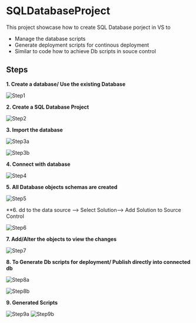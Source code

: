 # SQLDatabaseProject

This project showcase how to create SQL Database porject in VS to
 - Manage the database scripts
 - Generate deployment scripts for continous deployment
 - Similar to code how to achieve Db scripts in souce control
 
## Steps

**1. Create a database/ Use the existing Database**

![Step1](https://github.com/karmakarmala/SQLDatabaseProject/blob/master/img/1.png)

**2. Create a SQL Database Project**

![Step2](https://github.com/karmakarmala/SQLDatabaseProject/blob/master/img/2.png)

**3. Import the database**

![Step3a](https://github.com/karmakarmala/SQLDatabaseProject/blob/master/img/3a.png)

![Step3b](https://github.com/karmakarmala/SQLDatabaseProject/blob/master/img/3b.png)

**4. Connect with database**

![Step4](https://github.com/karmakarmala/SQLDatabaseProject/blob/master/img/4a.jpg)

**5. All Database objects schemas are created**

![Step5](https://github.com/karmakarmala/SQLDatabaseProject/blob/master/img/5.png)

**6. dd to the data source --> Select Solution--> Add Solution to Source Control

![Step6](https://github.com/karmakarmala/SQLDatabaseProject/blob/master/img/6.png)

**7. Add/Alter the objects to view the changes**

![Step7](https://github.com/karmakarmala/SQLDatabaseProject/blob/master/img/7.png)

**8. To Generate Db scripts for deployment/ Publish directly into connected db**

![Step8a](https://github.com/karmakarmala/SQLDatabaseProject/blob/master/img/8a.png)

![Step8b](https://github.com/karmakarmala/SQLDatabaseProject/blob/master/img/8b.jpg)

**9. Generated Scripts**

![Step9a](https://github.com/karmakarmala/SQLDatabaseProject/blob/master/img/9a.png)
![Step9b](https://github.com/karmakarmala/SQLDatabaseProject/blob/master/img/9b.png)
